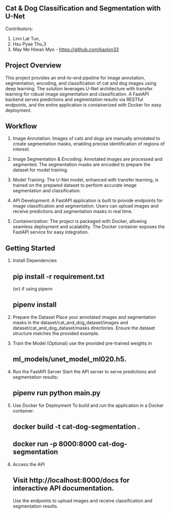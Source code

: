 ## Cat & Dog Classification and Segmentation with U-Net

Contributors:
1. Linn Lat Tun,
2. Hsu Pyae Thu,3
3. May Me Hlwan Myo - https://github.com/kaxlon33

## Project Overview

  This project provides an end-to-end pipeline for image annotation, segmentation, encoding, and classification of cat and dog images using deep learning. The solution leverages U-Net architecture with transfer learning for robust image segmentation and classification. A FastAPI backend serves predictions and segmentation results via RESTful endpoints, and the entire application is containerized with Docker for easy deployment.
  
## Workflow

1.  Image Annotation:
        Images of cats and dogs are manually annotated to create segmentation masks, enabling precise identification of regions of interest.

2.  Image Segmentation & Encoding:
        Annotated images are processed and segmented. The segmentation masks are encoded to prepare the dataset for model training.

3.  Model Training:
        The U-Net model, enhanced with transfer learning, is trained on the prepared dataset to perform accurate image segmentation and classification.

4.  API Development:
        A FastAPI application is built to provide endpoints for image classification and segmentation. Users can upload images and receive predictions and segmentation masks in real time.
        
5.  Containerization:
        The project is packaged with Docker, allowing seamless deployment and scalability. The Docker container exposes the FastAPI service for easy integration.

##  Getting Started

1.  Install Dependencies
    ## pip install -r requirement.txt
    (or) if using pipenv
      ## pipenv install

2.  Prepare the Dataset
        Place your annotated images and segmentation masks in the dataset/cat_and_dog_dataset/images and dataset/cat_and_dog_dataset/masks directories.
        Ensure the dataset structure matches the provided example.
        
3.  Train the Model (Optional)
      use the provided pre-trained weights in
     ## ml_models/unet_model_ml020.h5.

4.  Run the FastAPI Server
        Start the API server to serve predictions and segmentation results:
    ## pipenv run python main.py

5.  Use Docker for Deployment
        To build and run the application in a Docker container:
    ## docker build -t cat-dog-segmentation .
    ## docker run -p 8000:8000 cat-dog-segmentation

6.  Access the API
    ## Visit http://localhost:8000/docs for interactive API documentation.
    Use the endpoints to upload images and receive classification and segmentation results.

